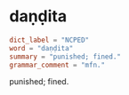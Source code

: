 # daṇḍita

``` toml
dict_label = "NCPED"
word = "daṇḍita"
summary = "punished; fined."
grammar_comment = "mfn."
```

punished; fined.


